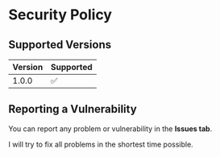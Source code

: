 # Security Policy

## Supported Versions

| Version | Supported          |
| ------- | ------------------ |
| 1.0.0   | :white_check_mark: |


## Reporting a Vulnerability

You can report any problem or vulnerability in the **Issues tab**.  

I will try to fix all problems in the shortest time possible.

